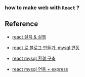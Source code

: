 ### how to make web with `React` ?


## Reference

- [react 설치 & 실행](https://blog.naver.com/hihello0426/222071551748)

- [react 로 블로그 만들기: mysql 연동](https://m.blog.naver.com/PostView.nhn?blogId=sejun3278&logNo=221569678512&categoryNo=14&proxyReferer=https:%2F%2Fwww.google.com%2F)

- [react mysql 환경 구축](https://calyfactory.github.io/react-node-mysql-%ED%86%B5%ED%95%A9%ED%99%98%EA%B2%BD%EA%B5%AC%EC%B6%95/)

- [react mysql 연동 + express](https://ndb796.tistory.com/221)
